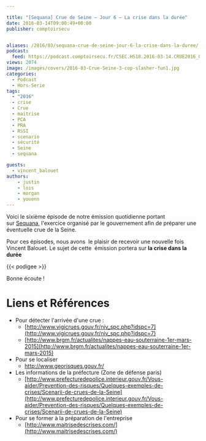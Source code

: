 ```yaml
---

title: "[Sequana] Crue de Seine – Jour 6 – La crise dans la durée"
date: 2016-03-14T09:00:49+00:00
publisher: comptoirsecu


aliases: /2016/03/sequana-crue-de-seine-jour-6-la-crise-dans-la-duree/
podcast:
  feed: https://podcast.comptoirsecu.fr/CSEC.HS18.2016-03-14.CRUE2016_06.mp3
views: 2074
image: /images/covers/2016-03-Crue-Seine-3-cop-slasher-fun1.jpg
categories:
  - Podcast
  - Hors-Serie
tags:
  - "2016"
  - crise
  - Crue
  - maitrise
  - PCA
  - PRA
  - RSSI
  - scenario
  - sécurité
  - Seine
  - sequana

guests:
  - vincent_balouet
authors:
    - justin
    - lois
    - morgan
    - youenn
---
```


Voici le sixième épisode de notre émission quotidienne portant sur [Sequana](http://www.prefecturedepolice.interieur.gouv.fr/Sequana/), l'exercice organisé par le gouvernement afin de préparer une éventuelle crue de la Seine.

Pour ces épisodes, nous avons  le plaisir de recevoir une nouvelle fois Vincent Balouet. Le sujet de cette  émission portera sur **la crise dans la durée**


{{< podigee >}}


Bonne écoute !

# Liens et Références


- Pour détecter l'arrivée d'une crue :
  - [http://www.vigicrues.gouv.fr/niv_spc.php?idspc=7](http://www.vigicrues.gouv.fr/niv_spc.php?idspc=7)
  - [http://www.brgm.fr/actualites/nappes-eau-souterraine-1er-mars-2015](http://www.brgm.fr/actualites/nappes-eau-souterraine-1er-mars-2015)
- Pour se localiser
  - <http://www.georisques.gouv.fr/>
- Les informations de la préfecture (Zone de défense paris)
  - [http://www.prefecturedepolice.interieur.gouv.fr/Vous-aider/Prevention-des-risques/Quelques-exemples-de-crises/Scenarii-de-crues-de-la-Seine](http://www.prefecturedepolice.interieur.gouv.fr/Vous-aider/Prevention-des-risques/Quelques-exemples-de-crises/Scenarii-de-crues-de-la-Seine)
- Pour se former à la préparation de l'entreprise
  - [http://www.maitrisedescrises.com/](http://www.maitrisedescrises.com/)
